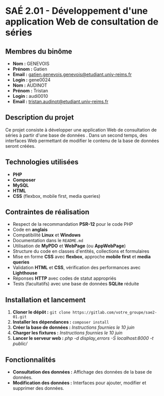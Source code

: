 # SAÉ 2.01 - Développement d'une application Web de consultation de séries

## Membres du binôme

* **Nom :** GENEVOIS
* **Prénom :** Gatien
* **Email :** gatien.genevois.genevois@etudiant.univ-reims.fr
* **Login :** gene0024
* **Nom :** AUDINOT
* **Prénom :** Tristan
* **Login :** audi0010
* **Email :** tristan.audinot@etudiant.univ-reims.fr

## Description du projet

Ce projet consiste à développer une application Web de consultation de séries à partir d'une base de données . Dans un second temps, des interfaces Web permettant de modifier le contenu de la base de données seront créées.

## Technologies utilisées

* **PHP**
* **Composer**
* **MySQL**
* **HTML**
* **CSS** (flexbox, mobile first, media queries)

## Contraintes de réalisation

* Respect de la recommandation **PSR-12** pour le code PHP
* Code en **anglais**
* Compatibilité **Linux** et **Windows**
* Documentation dans le `README.md`
* Utilisation de **MyPDO** et **WebPage** (ou **AppWebPage**)
* Structure du code en classes d'entités, collections et formulaires
* Mise en forme **CSS** avec **flexbox**, approche **mobile first** et **media queries**
* Validation **HTML** et **CSS**, vérification des performances avec **Lighthouse**
* Réponses **HTTP** avec codes de statut appropriés
* Tests (facultatifs) avec une base de données **SQLite** réduite

## Installation et lancement

1. **Cloner le dépôt :** `git clone https://gitlab.com/votre_groupe/sae2-01.git`
2. **Installer les dépendances :** `composer install`
3. **Créer la base de données :** *Instructions fournies le 10 juin*
4. **Charger les fixtures :** *Instructions fournies le 10 juin*
5. **Lancer le serveur web :** *php -d display_errors -S localhost:8000 -t public/*

## Fonctionnalités

* **Consultation des données :** Affichage des données de la base de données.
* **Modification des données :** Interfaces pour ajouter, modifier et supprimer des données.